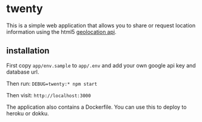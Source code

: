 # twenty

This is a simple web application that allows you to share or request location information using the html5 [geolocation api](https://developer.mozilla.org/en-US/docs/Web/API/Geolocation/Using_geolocation).

## installation

First copy `app/env.sample` to `app/.env` and add your own google api key and database url.

Then run: `DEBUG=twenty:* npm start`

Then visit: `http://localhost:3000`

The application also contains a Dockerfile.  You can use this to deploy to heroku or dokku.

